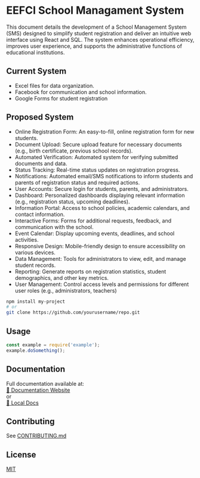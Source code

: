 # EEFCI School Managament System

This document details the development of a School Management System (SMS) designed to simplify student registration and deliver an intuitive web interface using React and SQL. The system enhances operational efficiency, improves user experience, and supports the administrative functions of educational institutions.

## Current System
- Excel files for data organization.
- Facebook for communication and school information.
- Google Forms for student registration

## Proposed System
- Online Registration Form: An easy-to-fill, online registration form for new students.
- Document Upload: Secure upload feature for necessary documents (e.g., birth certificate, previous school records).
- Automated Verification: Automated system for verifying submitted documents and data.
- Status Tracking: Real-time status updates on registration progress.
- Notifications: Automated email/SMS notifications to inform students and parents of registration status and required actions.
- User Accounts: Secure login for students, parents, and administrators.
- Dashboard: Personalized dashboards displaying relevant information (e.g., registration status, upcoming deadlines).
- Information Portal: Access to school policies, academic calendars, and contact information.
- Interactive Forms: Forms for additional requests, feedback, and communication with the school.
- Event Calendar: Display upcoming events, deadlines, and school activities.
- Responsive Design: Mobile-friendly design to ensure accessibility on various devices.
- Data Management: Tools for administrators to view, edit, and manage student records.
- Reporting: Generate reports on registration statistics, student demographics, and other key metrics.
- User Management: Control access levels and permissions for different user roles (e.g., administrators, teachers)



```bash
npm install my-project
# or
git clone https://github.com/yourusername/repo.git
```

## Usage
```javascript
const example = require('example');
example.doSomething();
```

## Documentation
Full documentation available at:  
[📘 Documentation Website](https://your-docs.site)  
or  
[📂 Local Docs](/docs/README.md)

## Contributing
See [CONTRIBUTING.md](CONTRIBUTING.md)

## License
[MIT](LICENSE)
